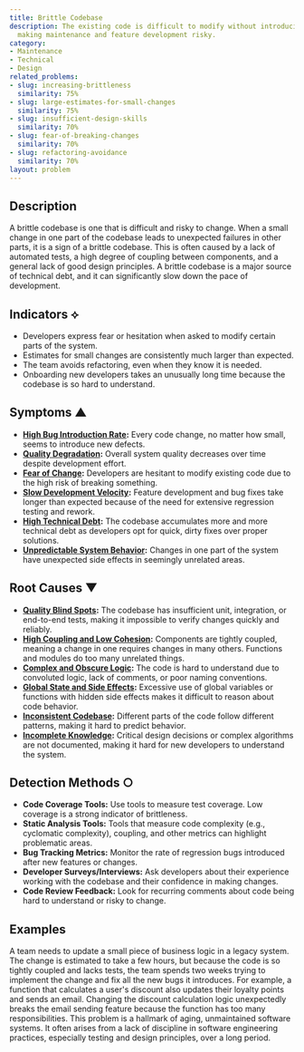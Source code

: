 ```yaml
---
title: Brittle Codebase
description: The existing code is difficult to modify without introducing new bugs,
  making maintenance and feature development risky.
category:
- Maintenance
- Technical
- Design
related_problems:
- slug: increasing-brittleness
  similarity: 75%
- slug: large-estimates-for-small-changes
  similarity: 75%
- slug: insufficient-design-skills
  similarity: 70%
- slug: fear-of-breaking-changes
  similarity: 70%
- slug: refactoring-avoidance
  similarity: 70%
layout: problem
---
```


## Description
A brittle codebase is one that is difficult and risky to change. When a small change in one part of the codebase leads to unexpected failures in other parts, it is a sign of a brittle codebase. This is often caused by a lack of automated tests, a high degree of coupling between components, and a general lack of good design principles. A brittle codebase is a major source of technical debt, and it can significantly slow down the pace of development.

## Indicators ⟡
- Developers express fear or hesitation when asked to modify certain parts of the system.
- Estimates for small changes are consistently much larger than expected.
- The team avoids refactoring, even when they know it is needed.
- Onboarding new developers takes an unusually long time because the codebase is so hard to understand.

## Symptoms ▲

- **[High Bug Introduction Rate](high-bug-introduction-rate.md):** Every code change, no matter how small, seems to introduce new defects.
- **[Quality Degradation](quality-degradation.md):** Overall system quality decreases over time despite development effort.
- **[Fear of Change](fear-of-change.md):** Developers are hesitant to modify existing code due to the high risk of breaking something.
- **[Slow Development Velocity](slow-development-velocity.md):** Feature development and bug fixes take longer than expected because of the need for extensive regression testing and rework.
- **[High Technical Debt](high-technical-debt.md):** The codebase accumulates more and more technical debt as developers opt for quick, dirty fixes over proper solutions.
- **[Unpredictable System Behavior](unpredictable-system-behavior.md):** Changes in one part of the system have unexpected side effects in seemingly unrelated areas.

## Root Causes ▼

- **[Quality Blind Spots](quality-blind-spots.md):** The codebase has insufficient unit, integration, or end-to-end tests, making it impossible to verify changes quickly and reliably.
- **[High Coupling and Low Cohesion](high-coupling-low-cohesion.md):** Components are tightly coupled, meaning a change in one requires changes in many others. Functions and modules do too many unrelated things.
- **[Complex and Obscure Logic](complex-and-obscure-logic.md):** The code is hard to understand due to convoluted logic, lack of comments, or poor naming conventions.
- **[Global State and Side Effects](global-state-and-side-effects.md):** Excessive use of global variables or functions with hidden side effects makes it difficult to reason about code behavior.
- **[Inconsistent Codebase](inconsistent-codebase.md):** Different parts of the code follow different patterns, making it hard to predict behavior.
- **[Incomplete Knowledge](incomplete-knowledge.md):** Critical design decisions or complex algorithms are not documented, making it hard for new developers to understand the system.

## Detection Methods ○

- **Code Coverage Tools:** Use tools to measure test coverage. Low coverage is a strong indicator of brittleness.
- **Static Analysis Tools:** Tools that measure code complexity (e.g., cyclomatic complexity), coupling, and other metrics can highlight problematic areas.
- **Bug Tracking Metrics:** Monitor the rate of regression bugs introduced after new features or changes.
- **Developer Surveys/Interviews:** Ask developers about their experience working with the codebase and their confidence in making changes.
- **Code Review Feedback:** Look for recurring comments about code being hard to understand or risky to change.

## Examples

A team needs to update a small piece of business logic in a legacy system. The change is estimated to take a few hours, but because the code is so tightly coupled and lacks tests, the team spends two weeks trying to implement the change and fix all the new bugs it introduces. For example, a function that calculates a user's discount also updates their loyalty points and sends an email. Changing the discount calculation logic unexpectedly breaks the email sending feature because the function has too many responsibilities. This problem is a hallmark of aging, unmaintained software systems. It often arises from a lack of discipline in software engineering practices, especially testing and design principles, over a long period.